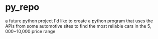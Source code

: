 # py_repo
a future python project
I'd like to create a python program that uses the APIs from some automotive sites to find the most reliable cars in the $5,000-$10,000 price range
